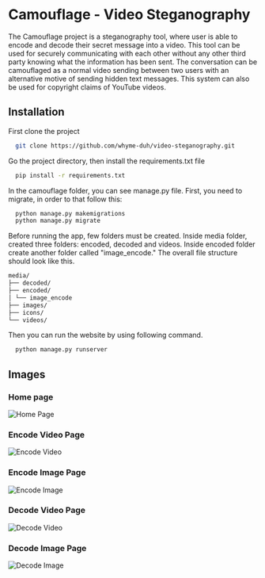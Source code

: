 
# Camouflage - Video Steganography

The Camouflage project is a steganography tool, where user is able to encode and decode their secret message into a video. This tool can be used for securely communicating with each other without any other third party knowing what the information has been sent. The conversation can be camouflaged as a normal video sending between two users with an alternative motive of sending hidden text messages. This system can also be used for copyright claims of YouTube videos.





## Installation

First clone the project 

```bash
  git clone https://github.com/whyme-duh/video-steganography.git
```

Go the project directory, then install the requirements.txt file

```bash
  pip install -r requirements.txt
```
In the camouflage folder, you can see manage.py file. First, you need to migrate, in order to that follow this:
```bash
  python manage.py makemigrations
  python manage.py migrate
```

Before running the app, few folders must be created. Inside media folder, created three folders: encoded, decoded and videos. Inside encoded folder create another folder called "image_encode." The overall file structure should look like this.

```bash
media/
├── decoded/
├── encoded/
│ └── image_encode
├── images/
├── icons/
└── videos/
```
Then you can run the website by using following command.

```bash
  python manage.py runserver
```

## Images

### Home page
![Home Page](https://i.postimg.cc/25Hhnvz5/screencapture-127-0-0-1-8000-2024-06-05-12-45-05.png)

### Encode Video Page
![Encode Video](https://i.postimg.cc/CxGWMMw7/screencapture-127-0-0-1-8000-encode-2024-06-05-12-47-50.png)

### Encode Image Page
![Encode Image](https://i.postimg.cc/6qwNf768/screencapture-127-0-0-1-8000-image-steg-2024-06-05-12-48-36.png)

### Decode Video Page
![Decode Video](https://i.postimg.cc/RCbRtkPB/screencapture-127-0-0-1-8000-decode-2024-06-05-12-49-08.png)

### Decode Image Page
![Decode Image](https://i.postimg.cc/QNB6fNKt/screencapture-127-0-0-1-8000-image-decode-image-2024-06-05-12-49-40.png)